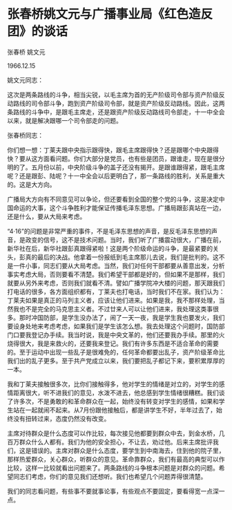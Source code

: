 # 张春桥姚文元与广播事业局《红色造反团》的谈话

张春桥 姚文元

1966.12.15

姚文元同志：

这次是两条路线的斗争，相当尖锐，以毛主席为首的无产阶级司令部与资产阶级反动路线的司令部斗争，跑到资产阶级司令部，就是资产阶级反动路线。因此，这两条路线的斗争中，是跟毛主席走，还是跟资产阶级反动路线司令部走，十一中全会以来，就是解决跟哪一个司令部走的问题。

张春桥同志：

你们想一想：丁莱夫跟中央指示跟得快，跟毛主席跟得快？还是跟哪个中央跟得快？要从这方面看问题。你们大部分是党员，也有些是团员，跟谁走，现在是很分明的了。五月份以前，中央阶级斗争的盖子还没有揭开。是跟谁跟得紧，跟毛主席呢？还是跟彭、陆呢？十一中全会以后更明白了，那一条路线的胜利，关系是重大的。这是大方向。

广播局大方向有不同意见可以争论，但还要看到全国的整个党的斗争，这是决定中国命运的大事，这个斗争胜利才能保证传播毛泽东思想。广播局跟彭真站在一边，还是什么，要从大局来考虑。

“4·16”的问题是非常严重的事件，不是毛泽东思想的声音，是反毛泽东思想的声音，是政变的信号，这不是技术问题。当时，我们听了广播震动很大，广播在前，新华社在后，新华社跟彭真跟得紧啦！这是两个阶级命运的斗争，是最紧要的关头，彭真的最后的决战。他拿着一份报纸到毛主席那儿去说，我们是批判的。这不是一件小事，同志们要从大局考虑。当然，我们对任何干部都要从善意出发，分析事实考虑大局，否则要看不清楚。我们希望干部都是好的，但如果不是那样，我们就要从另外来考虑，否则我们就看不清。譬如广播学院冲大楼的问题，那天跟我们打电话的很多，各方面组织都有，丁莱夫也打电话，当时我们不在家。我们认为：丁莱夫如果是真正的马列主义者，应该让他们进来。如果是我，我不那样处理，当然我也不是完全的马克思主义者。不过廿来人可以让他们进来，我处理这类事很多。那时冲国防部，是学生没办法了，闹了一天一夜，我是学生我也要发火，我们要设身处地来考虑考虑，如果我们是学生该怎么想。我去处理这个问题时，国防部门口要我登记办手续。我当时说，我是中央文革的，他们还要我办手续。那里的火烧得很大，我是来救火的，还要我来登记。我们有许多东西是不适合革命的需要的。至于运动中出现一些乱子是很难免的，任何革命都要出乱子，资产阶级革命比我们出的乱子更多。至于共产党成立以来，我们要把乱子都记下来，要积累厚厚的一本。

我和丁莱夫接触很多次，比你们接触得多，他对学生的情绪是对立的，对学生的感情距离很大，听不进我们的意见，水泼不进去，他总感到学生情绪很糟糕。我们谈了许多次，不是勇敢的和革命群众在一起，始终没有转变对学生的感情，如果和学生站在一起就闹不起来。从7月份跟他接触后，都是讲学生不好，半年过去了，始终没有扭转过来，态度仍然没有改变。

主席对待群众是什么态度可以作比较，每次接见他都要到群众中去，到金水桥，几百万群众什么人都有。我们为他的安全担心，不让去，劝过他。后来主席批评我们，这是错误的。主席对群众是什么态度，要学生到中南海去，住到他的院子里，那样热爱群众，关心群众，听群众的意见。革命靠群众，我们有最高的典型可以作比较，这样一比较就看出问题来了。两条路线的斗争根本问题是对群众的问题。希望同志们考虑，你们的意见我们还想听。我们也希望几个问题弄得很清楚。

我们的同志看问题，有些事不要就事论事，有些观点不要固定，要看得宽一点深一点。